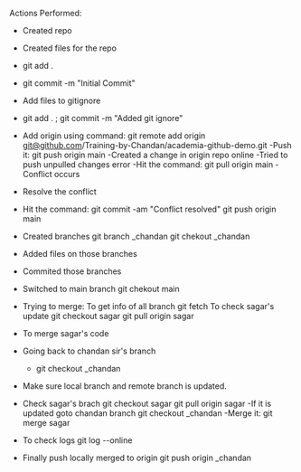 Actions Performed:
- Created repo
- Created files for the repo
- git add .
- git commit -m "Initial Commit"
- Add files to gitignore
- git add . ; git commit -m "Added git ignore"
- Add origin using command:
    git remote add origin git@github.com/Training-by-Chandan/academia-github-demo.git
-Push it:
    git push origin main
-Created a change in origin repo online
-Tried to push 
    unpulled changes error
-Hit the command:
    git pull origin main
-Conflict occurs 
- Resolve the conflict
- Hit the command:
    git commit -am "Conflict resolved"
    git push origin main
- Created branches
    git branch _chandan
    git chekout _chandan
- Added files on those branches
- Commited those branches
- Switched to main branch
    git chekout main


- Trying to merge:
    To get info of all branch
     git fetch
    To check sagar's update 
     git checkout sagar
     git pull origin sagar
- To merge sagar's code
- Going back to chandan sir's branch
    - git checkout _chandan
- Make sure local branch and remote branch is updated.
- Check sagar's brach
     git checkout sagar
     git pull origin sagar
-If it is updated goto chandan branch
     git checkout _chandan
-Merge it:
     git merge sagar 
- To check logs
    git log --online
- Finally push locally merged to origin
    git push origin _chandan